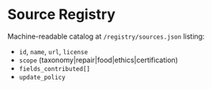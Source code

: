 # Source Registry

Machine-readable catalog at `/registry/sources.json` listing:
- `id`, `name`, `url`, `license`
- `scope` (taxonomy|repair|food|ethics|certification)
- `fields_contributed[]`
- `update_policy`

